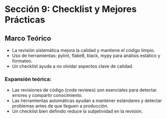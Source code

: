# Sección 9: Checklist y Mejores Prácticas

## Marco Teórico

- La revisión sistemática mejora la calidad y mantiene el código limpio.
- Uso de herramientas: pylint, flake8, black, mypy para análisis estático y formateo.
- Un checklist ayuda a no olvidar aspectos clave de calidad.

### Expansión teórica:
- Las revisiones de código (code reviews) son esenciales para detectar errores y compartir conocimiento.
- Las herramientas automáticas ayudan a mantener estándares y detectar problemas antes de que lleguen a producción.
- Un checklist bien definido reduce la subjetividad en la revisión.
